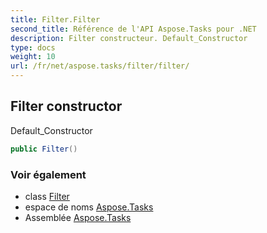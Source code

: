 ```yaml
---
title: Filter.Filter
second_title: Référence de l'API Aspose.Tasks pour .NET
description: Filter constructeur. Default_Constructor
type: docs
weight: 10
url: /fr/net/aspose.tasks/filter/filter/
---
```

## Filter constructor

Default_Constructor

```csharp
public Filter()
```

### Voir également

* class [Filter](../)
* espace de noms [Aspose.Tasks](../../filter/)
* Assemblée [Aspose.Tasks](../../../)


